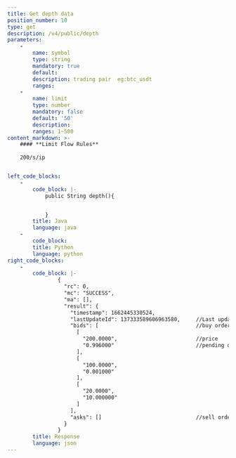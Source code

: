 ```yaml
---
title: Get depth data
position_number: 10
type: get
description: /v4/public/depth
parameters:
    -
        name: symbol
        type: string
        mandatory: true
        default:
        description: trading pair  eg:btc_usdt
        ranges:
    -
        name: limit
        type: number
        mandatory: false
        default: '50'
        description: 
        ranges: 1~500
content_markdown: >-
    #### **Limit Flow Rules**
    
    200/s/ip


left_code_blocks:
    -
        code_block: |-
            public String depth(){


            }
        title: Java
        language: java
    -
        code_block:
        title: Python
        language: python
right_code_blocks:
    -
        code_block: |-
                {
                  "rc": 0,
                  "mc": "SUCCESS",
                  "ma": [],
                  "result": {
                    "timestamp": 1662445330524,  
                    "lastUpdateId": 137333589606963580,     //Last updated record
                    "bids": [                               //buy order([?][0]=price;[?][1]=pending order volume)
                      [
                        "200.0000",                         //price
                        "0.996000"                          //pending order volume
                      ],
                      [
                        "100.0000",
                        "0.001000"
                      ],
                      [
                        "20.0000",
                        "10.000000"
                      ]
                    ],
                    "asks": []                              //sell order([?][0]=price;[?][1]=pending order volume)
                  }
                }
        title: Response
        language: json
---
```

